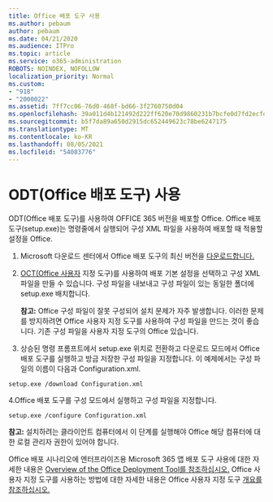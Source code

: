 ```yaml
---
title: Office 배포 도구 사용
ms.author: pebaum
author: pebaum
ms.date: 04/21/2020
ms.audience: ITPro
ms.topic: article
ms.service: o365-administration
ROBOTS: NOINDEX, NOFOLLOW
localization_priority: Normal
ms.custom:
- "918"
- "2000022"
ms.assetid: 7ff7cc06-76d0-468f-bd66-3f2760750d04
ms.openlocfilehash: 39a011d4b121492d222ff620e70d9860231b7bcfe0d7fd2ecfd93de1ef502f5f
ms.sourcegitcommit: b5f7da89a650d2915dc652449623c78be6247175
ms.translationtype: MT
ms.contentlocale: ko-KR
ms.lasthandoff: 08/05/2021
ms.locfileid: "54083776"
---
```

# <a name="using-the-office-deployment-tool-odt"></a>ODT(Office 배포 도구) 사용

ODT(Office 배포 도구)를 사용하여 OFFICE 365 버전을 배포할 Office. Office 배포 도구(setup.exe)는 명령줄에서 실행되어 구성 XML 파일을 사용하여 배포할 때 적용할 설정을 Office.
  
1. Microsoft 다운로드 센터에서 Office 배포 도구의 최신 버전을 [다운로드합니다.](https://go.microsoft.com/fwlink/p/?LinkID=626065)

2. [OCT(Office 사용자](https://config.office.com) 지정 도구)를 사용하여 배포 기본 설정을 선택하고 구성 XML 파일을 만들 수 있습니다. 구성 파일을 내보내고 구성 파일이 있는 동일한 폴더에 setup.exe 배치합니다.

    **참고:** Office 구성 파일이 잘못 구성되어 설치 문제가 자주 발생합니다. 이러한 문제를 방지하려면 Office 사용자 지정 도구를 사용하여 구성 파일을 만드는 것이 좋습니다. 기존 구성 파일을 사용자 지정 도구의 Office 있습니다.

3. 상승된 명령 프롬프트에서 setup.exe 위치로 전환하고 다운로드 모드에서 Office 배포 도구를 실행하고 방금 저장한 구성 파일을 지정합니다. 이 예제에서는 구성 파일의 이름이 다음과 Configuration.xml.

```setup.exe /download Configuration.xml```

4.Office 배포 도구를 구성 모드에서 실행하고 구성 파일을 지정합니다.

```setup.exe /configure Configuration.xml```

**참고:** 설치하려는 클라이언트 컴퓨터에서 이 단계를 실행해야 Office 해당 컴퓨터에 대한 로컬 관리자 권한이 있어야 합니다.

Office 배포 시나리오에 엔터프라이즈용 Microsoft 365 앱 배포 도구 사용에 대한 자세한 내용은 [Overview of the Office Deployment Tool를 참조하십시오.](https://docs.microsoft.com/deployoffice/overview-office-deployment-tool) Office 사용자 지정 도구를 사용하는 방법에 대한 자세한 내용은 Office 사용자 지정 도구 [개요를 참조하십시오.](https://docs.microsoft.com/DeployOffice/overview-of-the-office-customization-tool-for-click-to-run)
